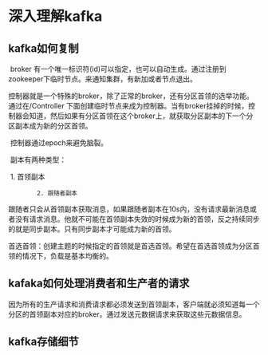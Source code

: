 # 深入理解kafka

## 	kafka如何复制

​		broker 有一个唯一标识符(id)可以指定，也可以自动生成。通过注册到zookeeper下临时节点。来通知集群，有新加或者节点退出。

​		控制器就是一个特殊的broker，除了正常的broker，还有分区首领的选举功能。通过在/Controller 下面创建临时节点来成为控制器。当有broker挂掉的时候，控制器会知道，然后如果有分区首领在这个broker上，就获取分区副本的下一个分区副本成为新的分区首领。

​		控制器通过epoch来避免脑裂。

​		副本有两种类型：

​			1. 首领副本

   			2. 跟随者副本



​		跟随者只会从首领副本获取消息，如果跟随者副本在10s内，没有请求最新消息或者没有请求消息。他就不可能在首领副本失效的时候成为新的首领，反之持续同步的就是同步副本。只有同步副本才可能成为新的首领。

​		首选首领：创建主题的时候指定的首领就是首选首领。希望在首选首领成为分区首领的情况下，负载是基本均衡的。

## 	kafaka如何处理消费者和生产者的请求	

​		因为所有的生产请求和消费请求都必须发送到首领副本，客户端就必须知道每一个分区的首领副本对应的broker。通过发送元数据请求来获取这些元数据信息。

## 	kafka存储细节

​	